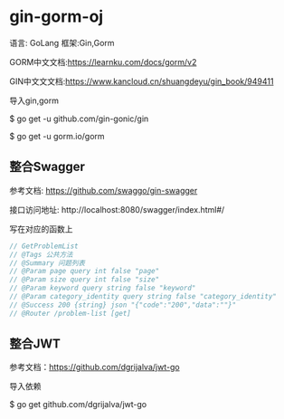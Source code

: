 # gin-gorm-oj

语言: GoLang 框架:Gin,Gorm

GORM中文文档:https://learnku.com/docs/gorm/v2

GIN中文文文档:https://www.kancloud.cn/shuangdeyu/gin_book/949411

导入gin,gorm

$ go get -u github.com/gin-gonic/gin

$ go get -u gorm.io/gorm

## 整合Swagger
参考文档: https://github.com/swaggo/gin-swagger

接口访问地址: http://localhost:8080/swagger/index.html#/

写在对应的函数上

```go
// GetProblemList
// @Tags 公共方法
// @Summary 问题列表
// @Param page query int false "page"
// @Param size query int false "size"
// @Param keyword query string false "keyword"
// @Param category_identity query string false "category_identity"
// @Success 200 {string} json "{"code":"200","data":""}"
// @Router /problem-list [get]
```

## 整合JWT

参考文档：https://github.com/dgrijalva/jwt-go

导入依赖

$ go get github.com/dgrijalva/jwt-go
